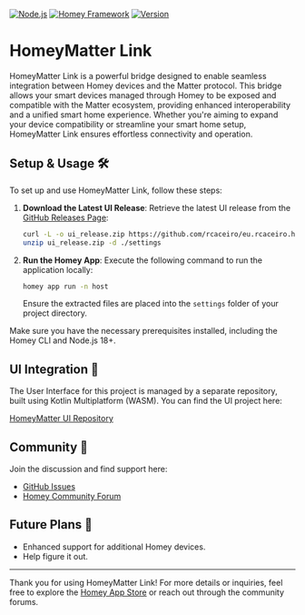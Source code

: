 [![Node.js](https://img.shields.io/badge/Node.js-18.0.0-blue.svg?style=flat&logo=node.js)](https://nodejs.org)
[![Homey Framework](https://img.shields.io/badge/Homey-Framework-blue.svg)](https://apps.developer.athom.com)
[![Version](https://img.shields.io/badge/version-0.0.4-orange)](https://apps.developer.athom.com)

# HomeyMatter Link

HomeyMatter Link is a powerful bridge designed to enable seamless integration between Homey devices and the Matter protocol. This bridge allows your smart devices managed through Homey to be exposed and compatible with the Matter ecosystem, providing enhanced interoperability and a unified smart home experience. Whether you're aiming to expand your device compatibility or streamline your smart home setup, HomeyMatter Link ensures effortless connectivity and operation.

## Setup & Usage 🛠️

To set up and use HomeyMatter Link, follow these steps:

1. **Download the Latest UI Release**:
   Retrieve the latest UI release from the [GitHub Releases Page](https://github.com/rcaceiro/eu.rcaceiro.homey.matterbridge/releases/latest):

   ```bash
   curl -L -o ui_release.zip https://github.com/rcaceiro/eu.rcaceiro.homey.matterbridge/releases/latest
   unzip ui_release.zip -d ./settings
   ```
   
2. **Run the Homey App**: 
   Execute the following command to run the application locally:

   ```bash
   homey app run -n host
   ```

   Ensure the extracted files are placed into the `settings` folder of your project directory.

Make sure you have the necessary prerequisites installed, including the Homey CLI and Node.js 18+.

## UI Integration 🚀

The User Interface for this project is managed by a separate repository, built using Kotlin Multiplatform (WASM). You can find the UI project here:

[HomeyMatter UI Repository](https://github.com/rcaceiro/eu.rcaceiro.homey.matterbridge.ui)

## Community 💬

Join the discussion and find support here:

- [GitHub Issues](https://github.com/rcaceiro/eu.rcaceiro.homey.matterbridge/issues)
- [Homey Community Forum](https://community.homey.app/t/app-homeymatter-link/125841)

## Future Plans 🌟

- Enhanced support for additional Homey devices.
- Help figure it out.

---

Thank you for using HomeyMatter Link! For more details or inquiries, feel free to explore the [Homey App Store](https://apps.developer.athom.com) or reach out through the community forums.

